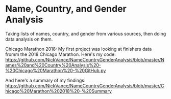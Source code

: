 # Name, Country, and Gender Analysis
Taking lists of names, country, and gender from various sources, then doing data analysis on them.

Chicago Marathon 2018:
My first project was looking at finishers data fromm the 2018 Chicago Marathon.
Here's my code: https://github.com/NickVance/NameCountryGenderAnalysis/blob/master/Names%20and%20Country%20Analysis%20-%20Chicago%20Marathon%20-%20GitHub.py

And here's a summary of my findings: https://github.com/NickVance/NameCountryGenderAnalysis/blob/master/Chicago%20Marathon%202018%20-%20Summary

